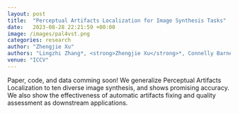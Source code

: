 ```yaml
---
layout: post
title:  "Perceptual Artifacts Localization for Image Synthesis Tasks"
date:   2023-08-28 22:21:59 +00:00
image: /images/pal4vst.png
categories: research
author: "Zhengjie Xu"
authors: "Lingzhi Zhang*, <strong>Zhengjie Xu</strong>*, Connelly Barnes, Yuqian Zhou, Qing Liu, He Zhang, Zhe Lin, Eli Shechtman, Sohrab Amirghodsi, Jianbo Shi"
venue: "ICCV"
---
```

Paper, code, and data comming soon!
We generalize Perceptual Artifacts Localization to ten diverse image synthesis, and shows promising accuracy. We also show the effectiveness of automatic artifacts fixing and quality assessment as downstream applications.